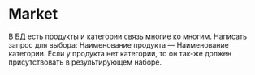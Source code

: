 # Market
В БД есть продукты и категории связь многие ко многим. Написать запрос для выбора: Наименование продукта — Наименование категории. Если у продукта нет категории, то он так-же должен присутствовать в результирующем наборе.

